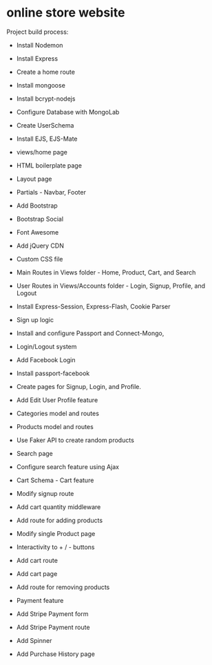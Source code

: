 # online store website

Project build process:

- Install Nodemon
- Install Express
- Create a home route
- Install mongoose
- Install bcrypt-nodejs
- Configure Database with MongoLab
- Create UserSchema
- Install EJS, EJS-Mate

- views/home page
- HTML boilerplate page
- Layout page
- Partials - Navbar, Footer

- Add Bootstrap
- Bootstrap Social
- Font Awesome
- Add jQuery CDN
- Custom CSS file

- Main Routes in Views folder - Home, Product, Cart, and Search
- User Routes in Views/Accounts folder - Login, Signup, Profile, and Logout

- Install Express-Session, Express-Flash, Cookie Parser

- Sign up logic
- Install and configure Passport and Connect-Mongo,
- Login/Logout system
- Add Facebook Login
- Install passport-facebook

- Create pages for Signup, Login, and Profile.
- Add Edit User Profile feature
- Categories model and routes
- Products model and routes
- Use Faker API to create random products
- Search page
- Configure search feature using Ajax

- Cart Schema - Cart feature
- Modify signup route
- Add cart quantity middleware
- Add route for adding products
- Modify single Product page
- Interactivity to + / - buttons
- Add cart route
- Add cart page
- Add route for removing products

- Payment feature
- Add Stripe Payment form
- Add Stripe Payment route

- Add Spinner
- Add Purchase History page

